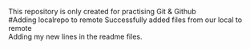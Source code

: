 This repository is only created for practising Git & Github 
<br>
#Adding localrepo to remote
Successfully added files from our local to remote
<br>
Adding my new lines in the readme files.
